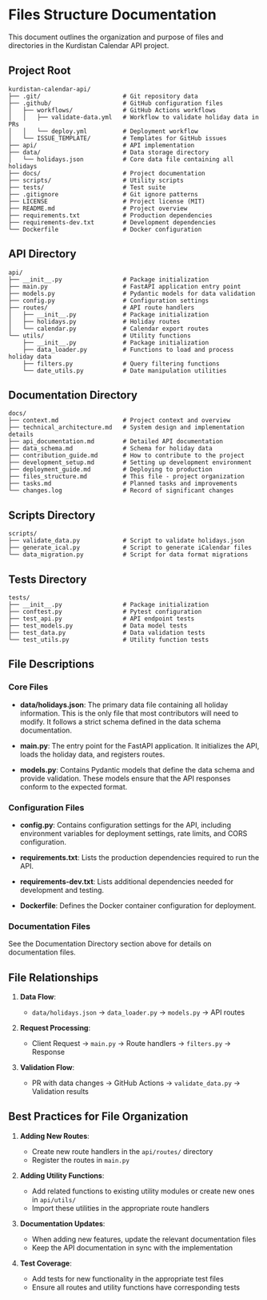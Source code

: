 # Files Structure Documentation

This document outlines the organization and purpose of files and directories in the Kurdistan Calendar API project.

## Project Root

```
kurdistan-calendar-api/
├── .git/                       # Git repository data
├── .github/                    # GitHub configuration files
│   ├── workflows/              # GitHub Actions workflows
│   │   ├── validate-data.yml   # Workflow to validate holiday data in PRs
│   │   └── deploy.yml          # Deployment workflow
│   └── ISSUE_TEMPLATE/         # Templates for GitHub issues
├── api/                        # API implementation
├── data/                       # Data storage directory
│   └── holidays.json           # Core data file containing all holidays
├── docs/                       # Project documentation
├── scripts/                    # Utility scripts
├── tests/                      # Test suite
├── .gitignore                  # Git ignore patterns
├── LICENSE                     # Project license (MIT)
├── README.md                   # Project overview
├── requirements.txt            # Production dependencies
├── requirements-dev.txt        # Development dependencies
└── Dockerfile                  # Docker configuration
```

## API Directory

```
api/
├── __init__.py                 # Package initialization
├── main.py                     # FastAPI application entry point
├── models.py                   # Pydantic models for data validation
├── config.py                   # Configuration settings
├── routes/                     # API route handlers
│   ├── __init__.py             # Package initialization
│   ├── holidays.py             # Holiday routes
│   └── calendar.py             # Calendar export routes
└── utils/                      # Utility functions
    ├── __init__.py             # Package initialization
    ├── data_loader.py          # Functions to load and process holiday data
    ├── filters.py              # Query filtering functions
    └── date_utils.py           # Date manipulation utilities
```

## Documentation Directory

```
docs/
├── context.md                  # Project context and overview
├── technical_architecture.md   # System design and implementation details
├── api_documentation.md        # Detailed API documentation
├── data_schema.md              # Schema for holiday data
├── contribution_guide.md       # How to contribute to the project
├── development_setup.md        # Setting up development environment
├── deployment_guide.md         # Deploying to production
├── files_structure.md          # This file - project organization
├── tasks.md                    # Planned tasks and improvements
└── changes.log                 # Record of significant changes
```

## Scripts Directory

```
scripts/
├── validate_data.py            # Script to validate holidays.json
├── generate_ical.py            # Script to generate iCalendar files
└── data_migration.py           # Script for data format migrations
```

## Tests Directory

```
tests/
├── __init__.py                 # Package initialization
├── conftest.py                 # Pytest configuration
├── test_api.py                 # API endpoint tests
├── test_models.py              # Data model tests
├── test_data.py                # Data validation tests
└── test_utils.py               # Utility function tests
```

## File Descriptions

### Core Files

- **data/holidays.json**: The primary data file containing all holiday information. This is the only file that most contributors will need to modify. It follows a strict schema defined in the data schema documentation.

- **main.py**: The entry point for the FastAPI application. It initializes the API, loads the holiday data, and registers routes.

- **models.py**: Contains Pydantic models that define the data schema and provide validation. These models ensure that the API responses conform to the expected format.

### Configuration Files

- **config.py**: Contains configuration settings for the API, including environment variables for deployment settings, rate limits, and CORS configuration.

- **requirements.txt**: Lists the production dependencies required to run the API.

- **requirements-dev.txt**: Lists additional dependencies needed for development and testing.

- **Dockerfile**: Defines the Docker container configuration for deployment.

### Documentation Files

See the Documentation Directory section above for details on documentation files.

## File Relationships

1. **Data Flow**:
   - `data/holidays.json` → `data_loader.py` → `models.py` → API routes

2. **Request Processing**:
   - Client Request → `main.py` → Route handlers → `filters.py` → Response

3. **Validation Flow**:
   - PR with data changes → GitHub Actions → `validate_data.py` → Validation results

## Best Practices for File Organization

1. **Adding New Routes**:
   - Create new route handlers in the `api/routes/` directory
   - Register the routes in `main.py`

2. **Adding Utility Functions**:
   - Add related functions to existing utility modules or create new ones in `api/utils/`
   - Import these utilities in the appropriate route handlers

3. **Documentation Updates**:
   - When adding new features, update the relevant documentation files
   - Keep the API documentation in sync with the implementation

4. **Test Coverage**:
   - Add tests for new functionality in the appropriate test files
   - Ensure all routes and utility functions have corresponding tests 